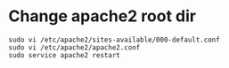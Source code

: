 # Change apache2 root dir
```
sudo vi /etc/apache2/sites-available/000-default.conf 
sudo vi /etc/apache2/apache2.conf 
sudo service apache2 restart
```
